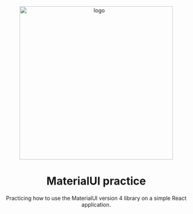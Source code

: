 <div align="center">
    <img src="https://www.section.io/engineering-education/how-to-implement-material-ui-in-react/hero.png" alt="logo" width="400"/>

<h1 align="center">MaterialUI practice </h1>


Practicing how to use the MaterialUI version 4 library on a simple React application.</div>
